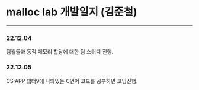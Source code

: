 # malloc lab 개발일지 (김준철)

---

### 22.12.04

팀월들과 동적 메모리 할당에 대한 팀 스터디 진행.

### 22.12.05

CS:APP 챕터9에 나와있는 C언어 코드를 공부하면 코딩진행.
